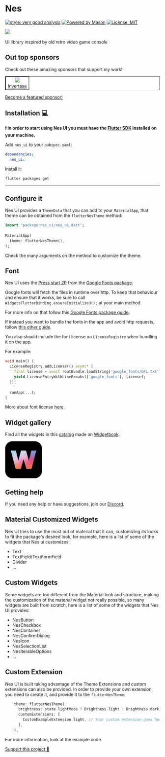 # Nes

[![style: very good analysis][very_good_analysis_badge]][very_good_analysis_link]
[![Powered by Mason](https://img.shields.io/endpoint?url=https%3A%2F%2Ftinyurl.com%2Fmason-badge)](https://github.com/felangel/mason)
[![License: MIT][license_badge]][license_link]

![](banner.png)

UI library inspired by old retro video game console

## Out top sponsors

Check out these amazing sponsors that support my work!

<table style="background-color: white; border: 1px solid black">
    <tbody>
        <tr>
            <td align="center" style="border: 1px solid black">
                <a href="https://invertase.io/"><img src="./images/sponsors/invertase.jpeg" width="225"/> <br /> Invertase </a>
            </td>
        </tr>
    </tbody>
</table>

[Become a featured sponsor!](https://cherrybit.studio/featured-sponsors/)

## Installation 💻

**❗ In order to start using Nes UI you must have the [Flutter SDK][flutter_install_link] installed on your machine.**

Add `nes_ui` to your `pubspec.yaml`:

```yaml
dependencies:
  nes_ui:
```

Install it:

```sh
flutter packages get
```

---

## Configure it

Nes UI provides a `ThemeData` that you can add to your `MaterialApp`, that theme can be obtained
from the `flutterNesTheme` method:

```dart
import 'package:nes_ui/nes_ui.dart';

MaterialApp(
  theme: flutterNesTheme(),
);
````

Check the many arguments on the method to customize the theme.

## Font

Nes UI uses the [Press start 2P](https://fonts.google.com/specimen/Press+Start+2P)
from the [Google Fonts package](https://pub.dev/packages/google_fonts).

Google fonts will fetch the files in runtime over http. To keep that behaviour and ensure that it works,
be sure to call `WidgetsFlutterBinding.ensureInitialized();` at your main method.

For more info on that follow this [Google Fonts package guide](https://pub.dev/packages/google_fonts#http-fetching).

If instead you want to bundle the fonts in the app and avoid http requests,
follow [this other guide](https://pub.dev/packages/google_fonts#font-bundling-in-assets).


You also should include the font license on `LicenseRegistry` when bundling it on the app.

For example:

```dart
void main() {
  LicenseRegistry.addLicense(() async* {
    final license = await rootBundle.loadString('google_fonts/OFL.txt');
    yield LicenseEntryWithLineBreaks(['google_fonts'], license);
  });

  runApp(...);
}
```

More about font license [here](https://pub.dev/packages/google_fonts#licensing-fonts).

## Widget gallery

Find all the widgets in this [catalog](https://nes-ui.pages.dev/) made on [Widgetbook](https://www.widgetbook.io/).

<img
  src="./widgetbook_logo.png"
  width="120"
/>

## Getting help

If you need any help or have suggestions, join our [Discord](https://discord.gg/7GHtgtDMtJ).

## Material Customized Widgets

Nes UI tries to use the most out of material that it can, customizing its looks to fit
the package's desired look, for example, here is a list of some of the widgets that Nes ui customizes:

 - Text
 - TextField/TextFormField
 - Divider
 - ...

## Custom Widgets

Some widgets are too different from the Material look and structure, making the customization of the material widget not really possible, so many widgets are built from scratch, here is a list of some of the widgets that Nes UI
provides:

 - NesButton
 - NesCheckbox
 - NesContainer
 - NesConfirmDialog
 - NesIcon
 - NesSelectionList
 - NesIterableOptions
 - ...

## Custom Extension

Nes UI is built taking advantage of the Theme Extensions and custom extensions can also be provided.
In order to provide your own extension, you need to create it, and provide it to the `flutterNesTheme`:

```dart
    theme: flutterNesTheme(
      brightness: state.lightMode ? Brightness.light : Brightness.dark,
      customExtensions: [
        CustomExampleExtension.light, // Your custom extension goes here.
      ],
    ),

```

For more information, look at the example code.

[Support this project 💙](https://cherrybit.studio/about-supporting/)

[flutter_install_link]: https://docs.flutter.dev/get-started/install
[github_actions_link]: https://docs.github.com/en/actions/learn-github-actions
[license_badge]: https://img.shields.io/badge/license-MIT-blue.svg
[license_link]: https://opensource.org/licenses/MIT
[logo_black]: https://raw.githubusercontent.com/VGVentures/very_good_brand/main/styles/README/vgv_logo_black.png#gh-light-mode-only
[logo_white]: https://raw.githubusercontent.com/VGVentures/very_good_brand/main/styles/README/vgv_logo_white.png#gh-dark-mode-only
[mason_link]: https://github.com/felangel/mason
[very_good_analysis_badge]: https://img.shields.io/badge/style-very_good_analysis-B22C89.svg
[very_good_analysis_link]: https://pub.dev/packages/very_good_analysis
[very_good_cli_link]: https://pub.dev/packages/very_good_cli
[very_good_coverage_link]: https://github.com/marketplace/actions/very-good-coverage
[very_good_ventures_link]: https://verygood.ventures
[very_good_ventures_link_light]: https://verygood.ventures#gh-light-mode-only
[very_good_ventures_link_dark]: https://verygood.ventures#gh-dark-mode-only
[very_good_workflows_link]: https://github.com/VeryGoodOpenSource/very_good_workflows<D-b>
